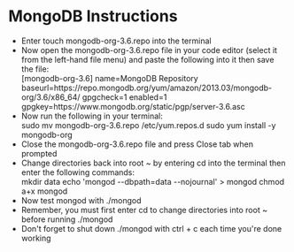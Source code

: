<h1>MongoDB Instructions</h1>
<ul>
<li>Enter touch mongodb-org-3.6.repo into the terminal</li>
<li>Now open the mongodb-org-3.6.repo file in your code editor (select it from the left-hand file menu) and paste the following into it then save the file:</li>
[mongodb-org-3.6]
name=MongoDB Repository
baseurl=https://repo.mongodb.org/yum/amazon/2013.03/mongodb-org/3.6/x86_64/
gpgcheck=1
enabled=1
gpgkey=https://www.mongodb.org/static/pgp/server-3.6.asc
<li>Now run the following in your terminal:</li>
sudo mv mongodb-org-3.6.repo /etc/yum.repos.d
sudo yum install -y mongodb-org
<li>Close the mongodb-org-3.6.repo file and press Close tab when prompted</li>
<li>Change directories back into root ~ by entering cd into the terminal then enter the following commands:</li>
mkdir data
echo 'mongod --dbpath=data --nojournal' > mongod
chmod a+x mongod
<li>Now test mongod with ./mongod
<li>Remember, you must first enter cd to change directories into root ~ before running ./mongod</li>
<li>Don't forget to shut down ./mongod with ctrl + c each time you're done working</li>
</ul>
